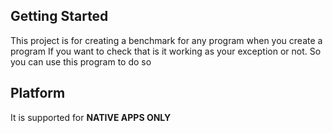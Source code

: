 ## Getting Started
This project is for creating a benchmark for any program when you create a program If you want to check that is it working as your exception or not. So you can use this program to do so

## Platform

It is supported for <b>NATIVE APPS ONLY</b>
